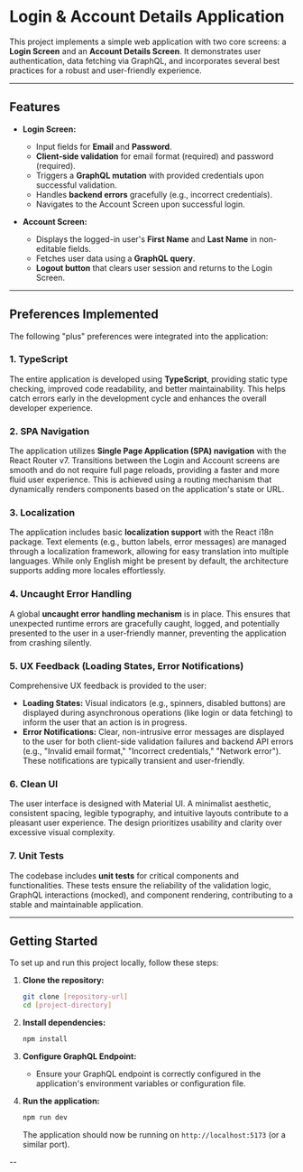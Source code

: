 # Login & Account Details Application

This project implements a simple web application with two core screens: a **Login Screen** and an **Account Details Screen**. It demonstrates user authentication, data fetching via GraphQL, and incorporates several best practices for a robust and user-friendly experience.

---

## Features

* **Login Screen:**
    * Input fields for **Email** and **Password**.
    * **Client-side validation** for email format (required) and password (required).
    * Triggers a **GraphQL mutation** with provided credentials upon successful validation.
    * Handles **backend errors** gracefully (e.g., incorrect credentials).
    * Navigates to the Account Screen upon successful login.

* **Account Screen:**
    * Displays the logged-in user's **First Name** and **Last Name** in non-editable fields.
    * Fetches user data using a **GraphQL query**.
    * **Logout button** that clears user session and returns to the Login Screen.

---

## Preferences Implemented

The following "plus" preferences were integrated into the application:

### 1. TypeScript

The entire application is developed using **TypeScript**, providing static type checking, improved code readability, and better maintainability. This helps catch errors early in the development cycle and enhances the overall developer experience.

### 2. SPA Navigation

The application utilizes **Single Page Application (SPA) navigation** with the React Router v7. Transitions between the Login and Account screens are smooth and do not require full page reloads, providing a faster and more fluid user experience. This is achieved using a routing mechanism that dynamically renders components based on the application's state or URL.

### 3. Localization

The application includes basic **localization support** with the React i18n package. Text elements (e.g., button labels, error messages) are managed through a localization framework, allowing for easy translation into multiple languages. While only English might be present by default, the architecture supports adding more locales effortlessly.

### 4. Uncaught Error Handling

A global **uncaught error handling mechanism** is in place. This ensures that unexpected runtime errors are gracefully caught, logged, and potentially presented to the user in a user-friendly manner, preventing the application from crashing silently.

### 5. UX Feedback (Loading States, Error Notifications)

Comprehensive UX feedback is provided to the user:

* **Loading States:** Visual indicators (e.g., spinners, disabled buttons) are displayed during asynchronous operations (like login or data fetching) to inform the user that an action is in progress.
* **Error Notifications:** Clear, non-intrusive error messages are displayed to the user for both client-side validation failures and backend API errors (e.g., "Invalid email format," "Incorrect credentials," "Network error"). These notifications are typically transient and user-friendly.

### 6. Clean UI

The user interface is designed with Material UI. A minimalist aesthetic, consistent spacing, legible typography, and intuitive layouts contribute to a pleasant user experience. The design prioritizes usability and clarity over excessive visual complexity.

### 7. Unit Tests

The codebase includes **unit tests** for critical components and functionalities. These tests ensure the reliability of the validation logic, GraphQL interactions (mocked), and component rendering, contributing to a stable and maintainable application.

---

## Getting Started

To set up and run this project locally, follow these steps:

1.  **Clone the repository:**
    ```bash
    git clone [repository-url]
    cd [project-directory]
    ```

2.  **Install dependencies:**
    ```bash
    npm install
    ```

3.  **Configure GraphQL Endpoint:**
    * Ensure your GraphQL endpoint is correctly configured in the application's environment variables or configuration file.

4.  **Run the application:**
    ```bash
    npm run dev
    ```
    The application should now be running on `http://localhost:5173` (or a similar port).

--
